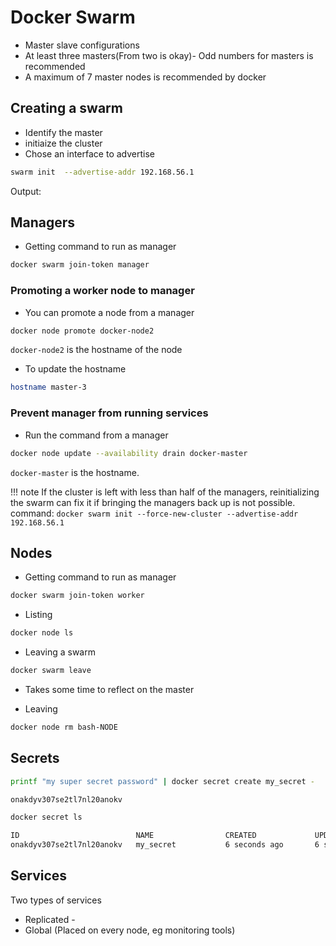 # Docker Swarm

- Master slave configurations
- At least three masters(From two is okay)- Odd numbers for masters is recommended
- A maximum of 7 master nodes is recommended by docker

## Creating a swarm
- Identify the master
- initiaize the cluster
- Chose an interface to advertise



```bash title="bash"
swarm init  --advertise-addr 192.168.56.1
```
Output:


## Managers
- Getting command to run as manager
```bash title="bash-MANAGER1"
docker swarm join-token manager
```
 
### Promoting a worker node to manager

- You can promote a node from a manager 
```bash title="bash-MASTER"
docker node promote docker-node2
```
`docker-node2` is the hostname of the node

- To update the hostname
```bash  title="bash-NODE2"
hostname master-3
```

### Prevent manager from running services
- Run the command from a manager
```bash title="bash-MANAGER"
docker node update --availability drain docker-master

```
`docker-master` is the hostname.


!!! note
    If the cluster is left with less than half of the managers, reinitializing the swarm can fix it if bringing the managers back up is not possible.<br>
    command: `docker swarm init --force-new-cluster --advertise-addr 192.168.56.1`

## Nodes
- Getting command to run as manager
```bash title="bash-MANAGER"
docker swarm join-token worker
```

- Listing
```bash title="bash-MANAGER"
docker node ls 
```

- Leaving a swarm
```bash title="bash-NODE"
docker swarm leave
```
- Takes some time to reflect on the master 

- Leaving 
```bash title="bash-MASTER"
docker node rm bash-NODE
```


## Secrets

```bash
printf "my super secret password" | docker secret create my_secret -

onakdyv307se2tl7nl20anokv

docker secret ls

ID                          NAME                CREATED             UPDATED
onakdyv307se2tl7nl20anokv   my_secret           6 seconds ago       6 seconds ago
```


## Services

Two types of services

   - Replicated -
   - Global (Placed on every node, eg monitoring tools) 




